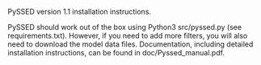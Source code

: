 PySSED version 1.1 installation instructions.

PySSED should work out of the box using Python3 src/pyssed.py (see requirements.txt). However, if you need to add more filters, you will also need to download the model data files. Documentation, including detailed installation instructions, can be found in doc/Pyssed_manual.pdf.
